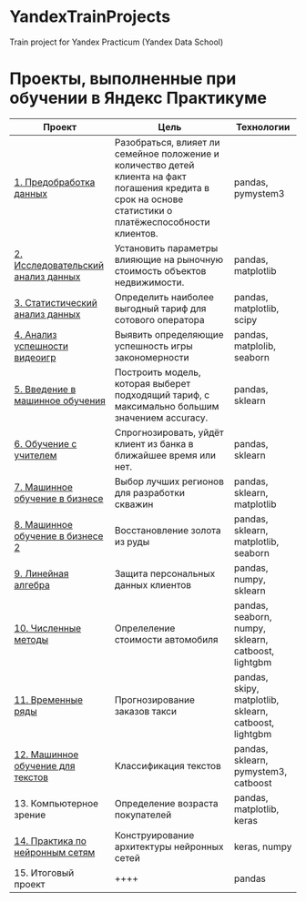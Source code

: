 # YandexTrainProjects
Train project for Yandex Practicum (Yandex Data School)

# Проекты, выполненные при обучении в Яндекс Практикуме


| Проект        | Цель           | Технологии  |
| ------------- |-------------| -----|
| [1. Предобработка данных](https://github.com/Ni-ik/YandexTrainProjects/tree/main/01.%20Проект%20Исследование%20надёжности%20заёмщиков)| Разобраться, влияет ли семейное положение и количество детей клиента на факт погашения кредита в срок на основе статистики о платёжеспособности клиентов.      |pandas, pymystem3 |
| [2. Исследовательский анализ данных](https://github.com/Ni-ik/YandexTrainProjects/blob/main/02.%20Оценка%20стоимости%20недвижимости/pr02.ipynb) |Установить параметры влияющие на рыночную стоимость объектов недвижимости.| pandas, matplotlib |
| [3. Статистический анализ данных](https://github.com/Ni-ik/YandexTrainProjects/blob/main/03.%20Определение%20перспективного%20тарифа%20для%20телеком-компании/Project_03.ipynb) |Определить наиболее выгодный тариф для сотового оператора| pandas, matplotlib, scipy |
| [4. Анализ успешности видеоигр](https://github.com/Ni-ik/YandexTrainProjects/blob/main/04.%20Анализ%20успешности%20видеоигр/Project_04.ipynb) |Выявить определяющие успешность игры закономерности   | pandas, matplolib, seaborn |
| [5. Введение в машинное обучения](https://github.com/Ni-ik/YandexTrainProjects/blob/main/05.%20Рекомендация%20тарифов/Project_05.ipynb) | Построить модель, которая выберет подходящий тариф, с максимально большим значением accuracy. | pandas, sklearn |
| [6. Обучение с учителем](https://github.com/Ni-ik/YandexTrainProjects/blob/main/06.%20Прогноз%20ухода%20клиентов/Project_06.ipynb) |Спрогнозировать, уйдёт клиент из банка в ближайшее время или нет. | pandas, sklearn |
| [7. Машинное обучение в бизнесе](https://github.com/Ni-ik/YandexTrainProjects/blob/main/07.%20Выбор%20лучших%20регионов/Project_07.ipynb) | Выбор лучших регионов для разработки скважин | pandas, sklearn, matplotlib |
| [8. Машинное обучение в бизнесе 2](https://github.com/Ni-ik/YandexTrainProjects/blob/main/08.%20Добыча%20золота%20из%20руды/Project_08.ipynb) | Восстановление золота из руды      | pandas, sklearn, matplotlib, seaborn |
| [9. Линейная алгебра](https://github.com/Ni-ik/YandexTrainProjects/blob/main/09.%20Защита%20персональных%20данных/Project_09_v1.ipynb) | Защита персональных данных клиентов | pandas, numpy, sklearn |
| [10. Численные методы](https://github.com/Ni-ik/YandexTrainProjects/blob/main/10.%20Определение%20стоимости%20автомобиля/Project_10.ipynb) | Опрелеление стоимости автомобиля   | pandas, seaborn, numpy, sklearn, catboost, lightgbm |
| [11. Временные ряды](https://github.com/Ni-ik/YandexTrainProjects/blob/main/11.%20Прогнозирование%20заказов%20такси/project10_v2.ipynb) | Прогнозирование заказов такси | pandas, skipy, matplotlib, sklearn, catboost, lightgbm |
| [12. Машинное обучение для текстов](https://github.com/Ni-ik/YandexTrainProjects/blob/main/12.%20Классификация%20текстов/texts_rec.ipynb) | Классификация текстов      | pandas, sklearn, pymystem3, catboost  |
| 13. Компьютерное зрение | Определение возраста покупателей    | pandas, matplotlib, keras |
| [14. Практика по нейронным сетям](https://github.com/Ni-ik/YandexTrainProjects/tree/main/14.%20Практика%20по%20нейронным%20сетям) | Конструирование архитектуры нейронных сетей | keras, numpy |
| 15. Итоговый проект | ++++      | pandas |

